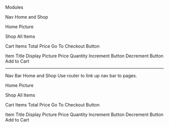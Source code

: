 Modules

Nav
    Home and Shop

Home
    Picture

Shop
    All Items

Cart
    Items
    Total Price
    Go To Checkout Button

Item
    Title
    Display Picture
    Price
    Quantity
    Increment Button
    Decrement Button
    Add to Cart

------------------------
Nav Bar
    Home and Shop
    Use router to link up nav bar to pages.

Home
    Picture

Shop
    All Items

Cart
    Items
    Total Price
    Go To Checkout Button

Item
    Title
    Display Picture
    Price
    Quantity
    Increment Button
    Decrement Button
    Add to Cart


